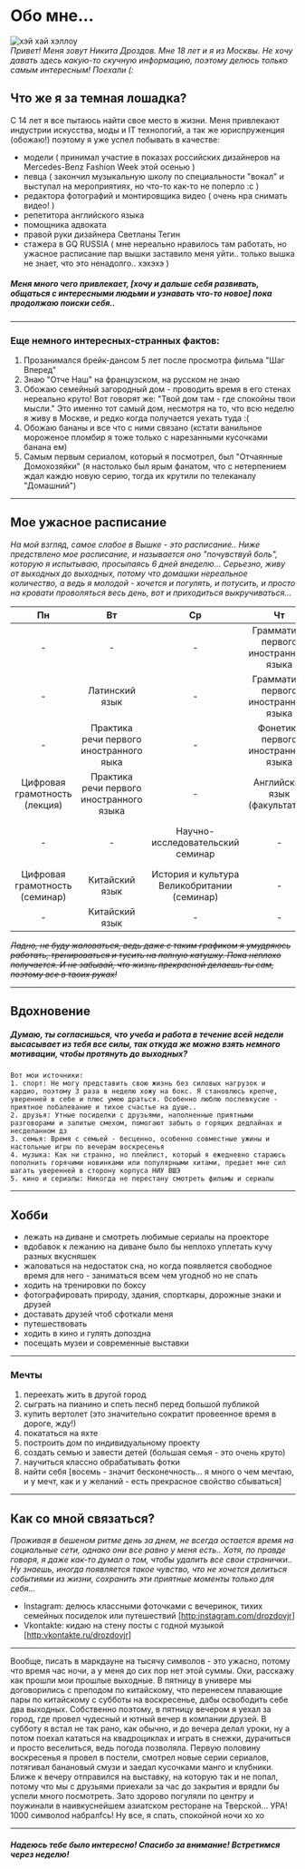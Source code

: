 # Обо мне... 
![хэй хай хэллоу](https://pp.userapi.com/c841424/v841424185/5c774/J0mND1G_0F8.jpg)  
*Привет! Меня зовут Никита Дроздов. Мне 18 лет и я из Москвы. Не хочу давать здесь какую-то скучную информацию, поэтому делюсь только самым интересным! Поехали (:*
## Что же я за темная лошадка? 
С 14 лет я все пытаюсь найти свое место в жизни. Меня привлекают индустрии искусства, моды и IT технологий, а так же юриспруженция (обожаю!) поэтому я уже успел побывать в качестве:
* модели ( принимал участие в показах российских дизайнеров на Mercedes-Benz Fashion Week этой осенью )
* певца ( закончил музыкальную школу по специальности "вокал" и выступал на мероприятиях, но что-то как-то не поперло :с )
* редактора фотографий и монтировщика видео ( очень нра снимать видео! )
* репетитора английского языка 
* помощника адвоката 
* правой руки дизайнера Светланы Тегин
* стажера в GQ RUSSIA ( мне нереально нравилось там работать, но ужасное расписание пар вышки заставило меня уйти.. только вышка не знает, что это ненадолго.. хэхэхэ )
##### *Меня много чего привлекает, [хочу и дальше себя развивать, общаться с интересными людьми и узнавать что-то новое] пока продолжаю поиски себя..* #####
***
### Еще немного интересных-странных фактов:
1. Прозанимался брейк-дансом 5 лет после просмотра фильма "Шаг Вперед"
2. Знаю "Отче Наш" на французском, на русском не знаю
3. Обожаю семейный загородный дом - проводить время в его стенах нереально круто! Вот говорят же: "Твой дом там - где спокойны твои мысли." Это именно тот самый дом, несмотря на то, что всю неделю я живу в Москве, и редко когда получается уехать туда :(
4. Обожаю бананы и все что с ними связано (кстати ванильное мороженое пломбир я тоже только с нарезанными кусочками банана ем)
5. Самым первым сериалом, который я посмотрел, был "Отчаянные Домохозяйки" (я настолько был ярым фанатом, что с нетерпением ждал каждю новую серию, тогда их крутили по телеканалу "Домашний")
***
## Мое ужасное расписание 
*На мой взгляд, самое слабое в Вышке - это расписание.. Ниже предствлено мое расписание, и называется оно "почувствуй боль", которую я испытываю, просыпаясь 6 дней внеделю... Серьезно, живу от выходных до выходных, потому что домашки нереальное количество, а ведь я молодой - хочется и погулять, и потусить, и просто на кровати проволяться весь день, вот и приходиться выкручиваться...*   

Пн|Вт|Ср|Чт|Пт|Сб
:---:|:---:|:---:|:---:|:---:|:---:
-|-|-|Грамматика первого иностранного языка|-|-
-|Латинский язык|-|Грамматика первого иностранного языка|-|-
-|Практика речи первого иностранного яыка|-|Фонетика первого иностранного языка|-
Цифровая грамотность (лекция)|Практика речи первого иностранного языка|-|Английский язык (факультатив)|-
-|-|Научно-исследовательский семинар|-|История и культура Великобритании (лекция)|Китайский язык
Цифровая грамотность (семинар)|Китайский язык|История и культура Великобритании (семинар)|-|-|Китайский язык
-|Китайский язык|-|-|-|-|-

*~~Ладно, не буду жаловаться, ведь даже с таким графиком я умудряюсь работать, тренироваться и тусить на полную катушку. Пока неплохо получается. И не забывай, что жизнь прекрасной делаешь ты сам, поэтому все в твоих руках!~~*
***
## Вдохновение 
##### Думаю, ты согласишься, что учеба и работа в течение всей недели высасывает из тебя все силы, так откуда же можно взять немного мотивации, чтобы протянуть до выходных? #####
    Вот мои источники:
    1. спорт: Не могу представить свою жизнь без силовых нагрузок и кардио, поэтому 3 раза в неделю хожу на бокс. Я становлюсь крепче, уверенней в себе и плюс умею драться. Особенно люблю послевкусие - приятное побалевание и тихое счастье на душе..
    2. друзья: Утные посиделки с друзьями, наполненные приятными разговорами и залитые смехом, помогают забыть о горящих дедлайнах и несделанном дз
    3. семья: Время с семьей - бесценно, особенно совместные ужины и настольные игры по вечерам воскресенья 
    4. музыка: Как ни странно, но плейлист, который я ежедневно стараюсь пополнить горячими новинками или популярными хитами, предает мне сил шагать уверенней в сторону корпуса НИУ ВШЭ
    5. кино и сериалы: Никогда не перестану смотреть фильмы и сериалы
***
## Хобби 
- лежать на диване и смотреть любимые сериалы на проекторе 
- вдобавок к лежанию на диване было бы неплохо уплетать кучу разных вкусняшек 
- жаловаться на недостаток сна, но когда появляется свободное время для него - заниматься всем чем угодноб но не спать
- ходить на тренировки по боксу 
- фотографировать природу, здания, спорткары, дорожные знаки и друзей 
- доставать друзей чтоб сфоткали меня 
- путешествовать 
- ходить в кино и гулять допоздна 
- посещать музеи и современные выставки 
***
### Мечты
1) переехать жить в другой город
2) сыграть на пианино и спеть песнб перед большой публикой 
3) купить вертолет (это значительно сократит провеенное время в дороге, жду!)
4) покататься на яхте 
5) построить дом по индивидуальному проекту 
6) создать семью и завести детей (большая семья - это очень круто)
7) научиться классно обрабатывать фотки
8) найти себя 
[восемь - значит бесконечность... я много о чем мечтаю, и у мечт, как и у желаний - есть прекрасное свойство сбываться]
***
## Как со мной связаться? 
*Проживая в бешеном ритме день за днем, не всегда остается время на социальные сети, однако они все равно у меня есть..*  *Хотя, по правде говоря, я даже как-то думал о том, чтобы удалить все свои странички.. Ну знаешь, иногда появляется такое чувство, что не хочется делиться событиями из жизни, сохранить эти приятные моменты только для себя...*
+ Instagram: делюсь классными фоточками с вечеринок, тихих семейных посиделок или путешествий [<http:instagram.com/drozdovjr>]
+ Vkontakte: кидаю на стену посты с годной музыкой [<http:vkontakte.ru/drozdovjr>]

***
Вообще, писать в маркдауне на тысячу символов - это ужасно, потому что время час ночи, а у меня до сих пор нет этой суммы. Оки, расскажу как прошли мои прошлые выходные. В пятницу в универе мы договорились с преподом по китайскому, что перенесем плавающие пары по китайскому с субботы на воскресенье, дабы освободить себе два выходных. Собственно поэтому, в пятницу вечером я уехал за город, где провел чудесный и ютный вечер в компании друзей. В субботу я встал не так рано, как обычно, и до вечера делал уроки, ну а потом поехал кататься на квадроциклах и играть в снежки, дурачиться и просто веселиться, ведь погода позволяла. Первую половину воскресенья я провел в постели, смотрел новые серии сериалов, потягивал банановый смузи и заедал кусочками манго и клубники. Ближе к вечеру отправился на выставку, на которую так и не попал, потому что мы с друзьями приехали за час до закрытия и врядли бы успели много посмотреть. Зато здорово погуляли по центру и поужинали в наивкуснейшем азиатском ресторане на Тверской... УРА! 1000 символоd набралfсь! Ну все, я спать, спокойной ночи    хо хо 
***
#### *Надеюсь тебе было интересно! Спасибо за внимание! Встретимся через неделю!*
